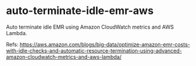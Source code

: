 # auto-terminate-idle-emr-aws
Auto terminate idle EMR using Amazon CloudWatch metrics and AWS Lambda.

Refs: https://aws.amazon.com/blogs/big-data/optimize-amazon-emr-costs-with-idle-checks-and-automatic-resource-termination-using-advanced-amazon-cloudwatch-metrics-and-aws-lambda/
